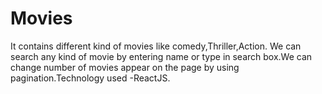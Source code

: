 # Movies
It contains different kind of movies like comedy,Thriller,Action. We can search any kind of movie by entering name or type in search box.We can change number of movies appear on the page by using pagination.Technology used -ReactJS.
